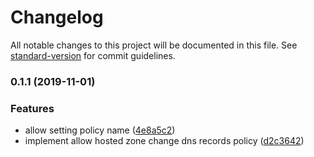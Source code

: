 # Changelog

All notable changes to this project will be documented in this file. See [standard-version](https://github.com/conventional-changelog/standard-version) for commit guidelines.

### 0.1.1 (2019-11-01)


### Features

* allow setting policy name ([4e8a5c2](https://github.com/PDMLab/cdk-constructs/commit/4e8a5c2edddbffd0ecc7fb589d58076b460ce8c9))
* implement allow hosted zone change dns records policy ([d2c3642](https://github.com/PDMLab/cdk-constructs/commit/d2c3642cc1d089654ad395145025336f67263439))
